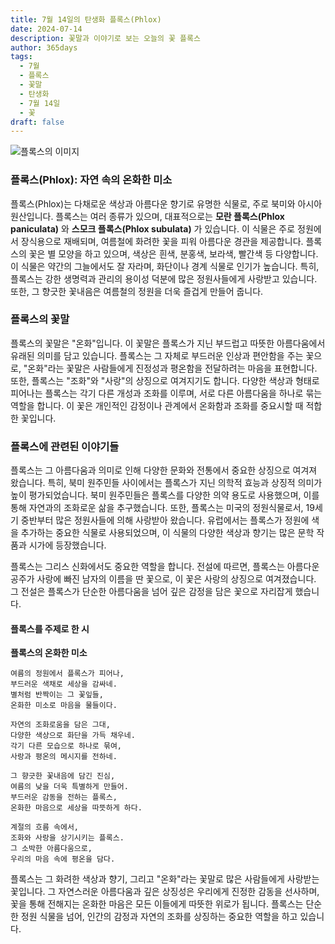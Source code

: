 ```yaml
---
title: 7월 14일의 탄생화 플록스(Phlox)
date: 2024-07-14
description: 꽃말과 이야기로 보는 오늘의 꽃 플록스
author: 365days
tags:
  - 7월
  - 플록스
  - 꽃말
  - 탄생화
  - 7월 14일
  - 꽃
draft: false
---
```


![플록스의 이미지](https://cdn.pixabay.com/photo/2016/07/15/09/02/flower-1518501_640.jpg#center)


### 플록스(Phlox): 자연 속의 온화한 미소

플록스(Phlox)는 다채로운 색상과 아름다운 향기로 유명한 식물로, 주로 북미와 아시아 원산입니다. 플록스는 여러 종류가 있으며, 대표적으로는 **모란 플록스(Phlox paniculata)** 와 **스모크 플록스(Phlox subulata)** 가 있습니다. 이 식물은 주로 정원에서 장식용으로 재배되며, 여름철에 화려한 꽃을 피워 아름다운 경관을 제공합니다. 플록스의 꽃은 별 모양을 하고 있으며, 색상은 흰색, 분홍색, 보라색, 빨간색 등 다양합니다. 이 식물은 약간의 그늘에서도 잘 자라며, 화단이나 경계 식물로 인기가 높습니다. 특히, 플록스는 강한 생명력과 관리의 용이성 덕분에 많은 정원사들에게 사랑받고 있습니다. 또한, 그 향긋한 꽃내음은 여름철의 정원을 더욱 즐겁게 만들어 줍니다.

### 플록스의 꽃말

플록스의 꽃말은 "온화"입니다. 이 꽃말은 플록스가 지닌 부드럽고 따뜻한 아름다움에서 유래된 의미를 담고 있습니다. 플록스는 그 자체로 부드러운 인상과 편안함을 주는 꽃으로, "온화"라는 꽃말은 사람들에게 진정성과 평온함을 전달하려는 마음을 표현합니다. 또한, 플록스는 "조화"와 "사랑"의 상징으로 여겨지기도 합니다. 다양한 색상과 형태로 피어나는 플록스는 각기 다른 개성과 조화를 이루며, 서로 다른 아름다움을 하나로 묶는 역할을 합니다. 이 꽃은 개인적인 감정이나 관계에서 온화함과 조화를 중요시할 때 적합한 꽃입니다.

### 플록스에 관련된 이야기들

플록스는 그 아름다움과 의미로 인해 다양한 문화와 전통에서 중요한 상징으로 여겨져 왔습니다. 특히, 북미 원주민들 사이에서는 플록스가 지닌 의학적 효능과 상징적 의미가 높이 평가되었습니다. 북미 원주민들은 플록스를 다양한 의약 용도로 사용했으며, 이를 통해 자연과의 조화로운 삶을 추구했습니다. 또한, 플록스는 미국의 정원식물로서, 19세기 중반부터 많은 정원사들에 의해 사랑받아 왔습니다. 유럽에서는 플록스가 정원에 색을 추가하는 중요한 식물로 사용되었으며, 이 식물의 다양한 색상과 향기는 많은 문학 작품과 시가에 등장했습니다.

플록스는 그리스 신화에서도 중요한 역할을 합니다. 전설에 따르면, 플록스는 아름다운 공주가 사랑에 빠진 남자의 이름을 딴 꽃으로, 이 꽃은 사랑의 상징으로 여겨졌습니다. 그 전설은 플록스가 단순한 아름다움을 넘어 깊은 감정을 담은 꽃으로 자리잡게 했습니다.

#### 플록스를 주제로 한 시

**플록스의 온화한 미소**

```
여름의 정원에서 플록스가 피어나,  
부드러운 색채로 세상을 감싸네.  
별처럼 반짝이는 그 꽃잎들,  
온화한 미소로 마음을 물들이다.

자연의 조화로움을 담은 그대,  
다양한 색상으로 화단을 가득 채우네.  
각기 다른 모습으로 하나로 묶여,  
사랑과 평온의 메시지를 전하네.

그 향긋한 꽃내음에 담긴 진심,  
여름의 낮을 더욱 특별하게 만들어.  
부드러운 감동을 전하는 플록스,  
온화한 마음으로 세상을 따뜻하게 하다.

계절의 흐름 속에서,  
조화와 사랑을 상기시키는 플록스.  
그 소박한 아름다움으로,  
우리의 마음 속에 평온을 담다.
```

플록스는 그 화려한 색상과 향기, 그리고 "온화"라는 꽃말로 많은 사람들에게 사랑받는 꽃입니다. 그 자연스러운 아름다움과 깊은 상징성은 우리에게 진정한 감동을 선사하며, 꽃을 통해 전해지는 온화한 마음은 모든 이들에게 따뜻한 위로가 됩니다. 플록스는 단순한 정원 식물을 넘어, 인간의 감정과 자연의 조화를 상징하는 중요한 역할을 하고 있습니다.
